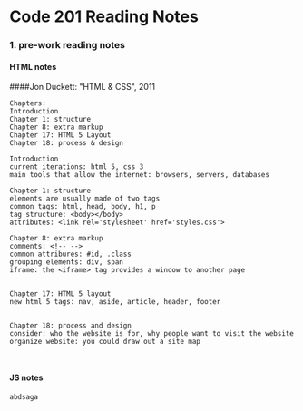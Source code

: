 # Code 201 Reading Notes 
### 1. pre-work reading notes

####  HTML notes 
####Jon Duckett: "HTML & CSS", 2011
```
Chapters:   
Introduction   
Chapter 1: structure   
Chapter 8: extra markup   
Chapter 17: HTML 5 Layout   
Chapter 18: process & design   
```

```
Introduction  
current iterations: html 5, css 3 
main tools that allow the internet: browsers, servers, databases

Chapter 1: structure  
elements are usually made of two tags 
common tags: html, head, body, h1, p
tag structure: <body></body> 
attributes: <link rel='stylesheet' href='styles.css'> 

Chapter 8: extra markup 
comments: <!-- -->
common attribures: #id, .class
grouping elements: div, span 
iframe: the <iframe> tag provides a window to another page


Chapter 17: HTML 5 layout 
new html 5 tags: nav, aside, article, header, footer


Chapter 18: process and design  
consider: who the website is for, why people want to visit the website
organize website: you could draw out a site map 



```
#### JS notes 

``` 
abdsaga

```